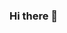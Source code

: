 ### Hi there 👋

<!--
**Aurelienbr96/Aurelienbr96** is a ✨ _special_ ✨ repository because its `README.md` (this file) appears on your GitHub profile.

- 🔭 I’m currently working on different fun projects
  - resume reader with OpenAI express/NextJS
  - my own portfolio
  - making React Native tic tac toe that matches the google one
- 👯 I’m looking to work with you if you have any ReactJS / React Native or fullstack needs
- 🚀 Specialized on React since 2017
- 📫 How to reach me: aurelienbrachet123@gmail.com
-->
